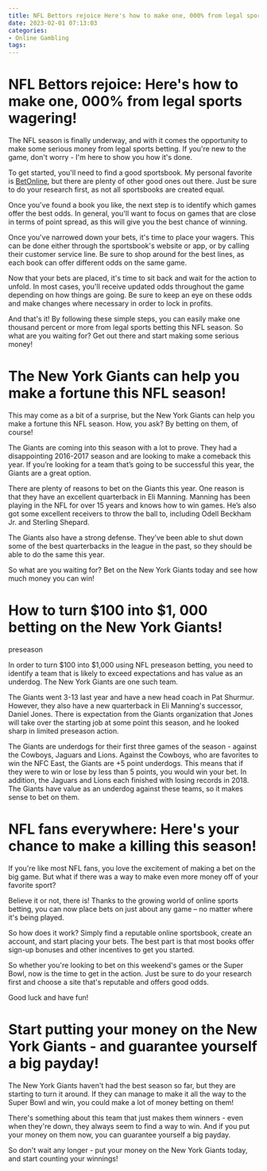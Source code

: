 ```yaml
---
title: NFL Bettors rejoice Here's how to make one, 000% from legal sports wagering!
date: 2023-02-01 07:13:03
categories:
- Online Gambling
tags:
---
```



#  NFL Bettors rejoice: Here's how to make one, 000% from legal sports wagering!

The NFL season is finally underway, and with it comes the opportunity to make some serious money from legal sports betting. If you're new to the game, don't worry - I'm here to show you how it's done.

To get started, you'll need to find a good sportsbook. My personal favorite is [BetOnline](https://www.betonline.ag), but there are plenty of other good ones out there. Just be sure to do your research first, as not all sportsbooks are created equal.

Once you've found a book you like, the next step is to identify which games offer the best odds. In general, you'll want to focus on games that are close in terms of point spread, as this will give you the best chance of winning.

Once you've narrowed down your bets, it's time to place your wagers. This can be done either through the sportsbook's website or app, or by calling their customer service line. Be sure to shop around for the best lines, as each book can offer different odds on the same game.

Now that your bets are placed, it's time to sit back and wait for the action to unfold. In most cases, you'll receive updated odds throughout the game depending on how things are going. Be sure to keep an eye on these odds and make changes where necessary in order to lock in profits.

And that's it! By following these simple steps, you can easily make one thousand percent or more from legal sports betting this NFL season. So what are you waiting for? Get out there and start making some serious money!

#  The New York Giants can help you make a fortune this NFL season!

This may come as a bit of a surprise, but the New York Giants can help you make a fortune this NFL season. How, you ask? By betting on them, of course!

The Giants are coming into this season with a lot to prove. They had a disappointing 2016-2017 season and are looking to make a comeback this year. If you’re looking for a team that’s going to be successful this year, the Giants are a great option.

There are plenty of reasons to bet on the Giants this year. One reason is that they have an excellent quarterback in Eli Manning. Manning has been playing in the NFL for over 15 years and knows how to win games. He’s also got some excellent receivers to throw the ball to, including Odell Beckham Jr. and Sterling Shepard.

The Giants also have a strong defense. They’ve been able to shut down some of the best quarterbacks in the league in the past, so they should be able to do the same this year.

So what are you waiting for? Bet on the New York Giants today and see how much money you can win!

#  How to turn $100 into $1, 000 betting on the New York Giants!

 preseason

In order to turn $100 into $1,000 using NFL preseason betting, you need to identify a team that is likely to exceed expectations and has value as an underdog. The New York Giants are one such team.

The Giants went 3-13 last year and have a new head coach in Pat Shurmur. However, they also have a new quarterback in Eli Manning's successor, Daniel Jones. There is expectation from the Giants organization that Jones will take over the starting job at some point this season, and he looked sharp in limited preseason action.

The Giants are underdogs for their first three games of the season - against the Cowboys, Jaguars and Lions. Against the Cowboys, who are favorites to win the NFC East, the Giants are +5 point underdogs. This means that if they were to win or lose by less than 5 points, you would win your bet. In addition, the Jaguars and Lions each finished with losing records in 2018. The Giants have value as an underdog against these teams, so it makes sense to bet on them.

#  NFL fans everywhere: Here's your chance to make a killing this season!

If you're like most NFL fans, you love the excitement of making a bet on the big game. But what if there was a way to make even more money off of your favorite sport?

 Believe it or not, there is! Thanks to the growing world of online sports betting, you can now place bets on just about any game – no matter where it's being played.

So how does it work? Simply find a reputable online sportsbook, create an account, and start placing your bets. The best part is that most books offer sign-up bonuses and other incentives to get you started.

So whether you're looking to bet on this weekend's games or the Super Bowl, now is the time to get in the action. Just be sure to do your research first and choose a site that's reputable and offers good odds.

Good luck and have fun!

#  Start putting your money on the New York Giants - and guarantee yourself a big payday!

The New York Giants haven't had the best season so far, but they are starting to turn it around. If they can manage to make it all the way to the Super Bowl and win, you could make a lot of money betting on them!

There's something about this team that just makes them winners - even when they're down, they always seem to find a way to win. And if you put your money on them now, you can guarantee yourself a big payday.

So don't wait any longer - put your money on the New York Giants today, and start counting your winnings!
